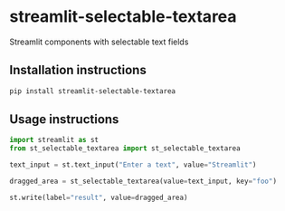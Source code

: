 # streamlit-selectable-textarea

Streamlit components with selectable text fields

## Installation instructions

```sh
pip install streamlit-selectable-textarea
```

## Usage instructions

```python
import streamlit as st
from st_selectable_textarea import st_selectable_textarea

text_input = st.text_input("Enter a text", value="Streamlit")

dragged_area = st_selectable_textarea(value=text_input, key="foo")

st.write(label="result", value=dragged_area)

```